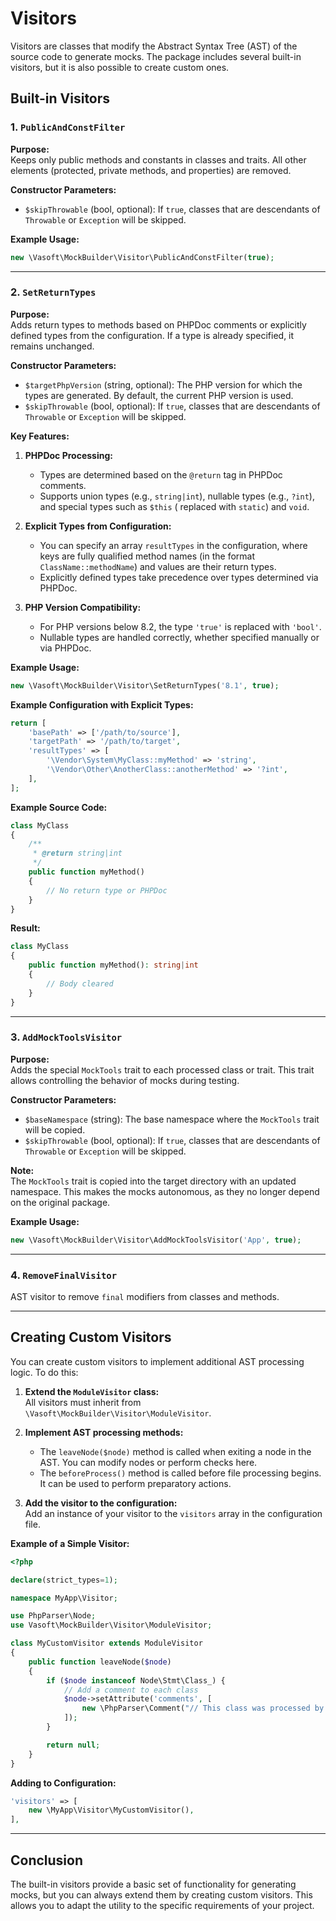 # Visitors

Visitors are classes that modify the Abstract Syntax Tree (AST) of the source code to generate mocks. The package
includes several built-in visitors, but it is also possible to create custom ones.

## Built-in Visitors

### 1. `PublicAndConstFilter`

**Purpose:**  
Keeps only public methods and constants in classes and traits. All other elements (protected, private methods, and
properties) are removed.

**Constructor Parameters:**

- `$skipThrowable` (bool, optional): If `true`, classes that are descendants of `Throwable` or `Exception` will be
  skipped.

**Example Usage:**

```php
new \Vasoft\MockBuilder\Visitor\PublicAndConstFilter(true);
```

---

### 2. `SetReturnTypes`

**Purpose:**  
Adds return types to methods based on PHPDoc comments or explicitly defined types from the configuration. If a type is
already specified, it remains unchanged.

**Constructor Parameters:**

- `$targetPhpVersion` (string, optional): The PHP version for which the types are generated. By default, the current PHP
  version is used.
- `$skipThrowable` (bool, optional): If `true`, classes that are descendants of `Throwable` or `Exception` will be
  skipped.

**Key Features:**

1. **PHPDoc Processing:**
    - Types are determined based on the `@return` tag in PHPDoc comments.
    - Supports union types (e.g., `string|int`), nullable types (e.g., `?int`), and special types such as `$this` (
      replaced with `static`) and `void`.

2. **Explicit Types from Configuration:**
    - You can specify an array `resultTypes` in the configuration, where keys are fully qualified method names (in the
      format `ClassName::methodName`) and values are their return types.
    - Explicitly defined types take precedence over types determined via PHPDoc.

3. **PHP Version Compatibility:**
    - For PHP versions below 8.2, the type `'true'` is replaced with `'bool'`.
    - Nullable types are handled correctly, whether specified manually or via PHPDoc.

**Example Usage:**

```php
new \Vasoft\MockBuilder\Visitor\SetReturnTypes('8.1', true);
```

**Example Configuration with Explicit Types:**

```php
return [
    'basePath' => ['/path/to/source'],
    'targetPath' => '/path/to/target',
    'resultTypes' => [
        '\Vendor\System\MyClass::myMethod' => 'string',
        '\Vendor\Other\AnotherClass::anotherMethod' => '?int',
    ],
];
```

**Example Source Code:**

```php
class MyClass
{
    /**
     * @return string|int
     */
    public function myMethod()
    {
        // No return type or PHPDoc
    }
}
```

**Result:**

```php
class MyClass
{
    public function myMethod(): string|int
    {
        // Body cleared
    }
}
```

---

### 3. `AddMockToolsVisitor`

**Purpose:**  
Adds the special `MockTools` trait to each processed class or trait. This trait allows controlling the behavior of mocks
during testing.

**Constructor Parameters:**

- `$baseNamespace` (string): The base namespace where the `MockTools` trait will be copied.
- `$skipThrowable` (bool, optional): If `true`, classes that are descendants of `Throwable` or `Exception` will be
  skipped.

**Note:**  
The `MockTools` trait is copied into the target directory with an updated namespace. This makes the mocks autonomous, as
they no longer depend on the original package.

**Example Usage:**

```php
new \Vasoft\MockBuilder\Visitor\AddMockToolsVisitor('App', true);
```

---

### 4.  `RemoveFinalVisitor`

AST visitor to remove `final` modifiers from classes and methods.

---

## Creating Custom Visitors

You can create custom visitors to implement additional AST processing logic. To do this:

1. **Extend the `ModuleVisitor` class:**  
   All visitors must inherit from `\Vasoft\MockBuilder\Visitor\ModuleVisitor`.

2. **Implement AST processing methods:**
    - The `leaveNode($node)` method is called when exiting a node in the AST. You can modify nodes or perform checks
      here.
    - The `beforeProcess()` method is called before file processing begins. It can be used to perform preparatory
      actions.

3. **Add the visitor to the configuration:**  
   Add an instance of your visitor to the `visitors` array in the configuration file.

**Example of a Simple Visitor:**

```php
<?php

declare(strict_types=1);

namespace MyApp\Visitor;

use PhpParser\Node;
use Vasoft\MockBuilder\Visitor\ModuleVisitor;

class MyCustomVisitor extends ModuleVisitor
{
    public function leaveNode($node)
    {
        if ($node instanceof Node\Stmt\Class_) {
            // Add a comment to each class
            $node->setAttribute('comments', [
                new \PhpParser\Comment("// This class was processed by MyCustomVisitor"),
            ]);
        }

        return null;
    }
}
```

**Adding to Configuration:**

```php
'visitors' => [
    new \MyApp\Visitor\MyCustomVisitor(),
],
```

---

## Conclusion

The built-in visitors provide a basic set of functionality for generating mocks, but you can always extend them by
creating custom visitors. This allows you to adapt the utility to the specific requirements of your project.